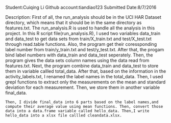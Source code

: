Student:Cuiqing Li
Github account:tiandiao123
Submitted Date:8/7/2016

Description:
    First of all, the run_analysis should be in the UCI HAR Dataset directory, which means that it should be in the same directory as features.txt.
    The run_analysis.R is used to handle all the analysis in this project. In this R script file(run_analysis.R), I used two variables data_train and data_test to get data sets from train/X_train.txt and test/X_test.txt through read.table functions. Also, the program get their coressponding label number from train/y_train.txt and test/y_test.txt. After that, the progam bind label numbers with data_train and data_test seperately. Then, the program gives the data sets column names using the data read from features.txt.
    Next, the program combine data_train and data_test to store them in variable callled total_data. After that, based on the information in the activity_labels.txt, I renamed the label names in the total_data. Then, I used grepl functions to extract only the measurements on the mean and standard deviation for each measurement. Then, we store them in another variable final_data. 

    Then, I divide final_data into 6 parts based on the label names,and compute their average value using mean functions. Then, convert those data into a data.frame variable called hello_data. Then,I write hello_data into a xlsx file callled cleandata.xlsx.
    
